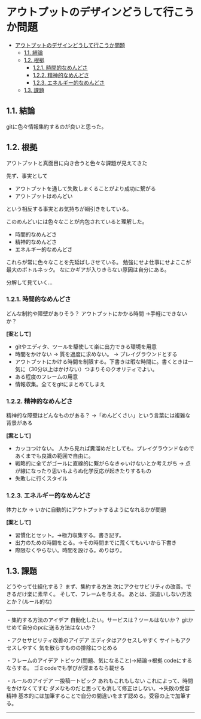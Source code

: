 # アウトプットのデザインどうして行こうか問題

- [アウトプットのデザインどうして行こうか問題](#アウトプットのデザインどうして行こうか問題)
  - [1.1. 結論](#11-結論)
  - [1.2. 根拠](#12-根拠)
    - [1.2.1. 時間的なめんどさ](#121-時間的なめんどさ)
    - [1.2.2. 精神的なめんどさ](#122-精神的なめんどさ)
    - [1.2.3. エネルギー的なめんどさ](#123-エネルギー的なめんどさ)
  - [1.3. 課題](#13-課題)

## 1.1. 結論

gitに色々情報集約するのが良いと思った。

## 1.2. 根拠

アウトプットと真面目に向き合うと色々な課題が見えてきた

先ず、事実として

- アウトプットを通して失敗しまくることがより成功に繋がる
- アウトプットはめんどい

という相反する事実とお気持ちが綱引きをしている。

このめんどいには色々なことが内包されていると理解した。

- 時間的なめんどさ
- 精神的なめんどさ
- エネルギー的なめんどさ

これらが常に色々なことを先延ばしさせている。
勉強にせよ仕事にせよここが最大のボトルネック。
なにかギアが入りきらない原因は自分にある。

分解して見ていく…

### 1.2.1. 時間的なめんどさ

どんな制約や障壁がありそう？
アウトプットにかかる時間
→手軽にできないか？  

**[案として]**  


- gitやエディタ、ツールを駆使して楽に出力できる環境を用意
- 時間をかけない -> 質を過度に求めない。 -> プレイグラウンドとする
- アウトプットにかける時間を制限する。下書きは暇な時間に。書くときは一気に（30分以上はかけない）つまりそのクオリティでよい。
- ある程度のフレームの用意
- 情報収集。全てをgitにまとめてしまえ

### 1.2.2. 精神的なめんどさ

精神的な障壁はどんなものがある？
→「めんどくさい」という言葉には複雑な背景がある  

**[案として]**  


- カッコつけない。 人から見れば糞溜めだとしても。プレイグラウンドなのであくまでも良識の範囲で自由に。
- 戦略的に全てがゴールに直線的に繋がらなきゃいけないとか考えがち -> 点が線になったり思いもよらぬ化学反応が起きたりするもの
- 失敗しに行くスタイル

### 1.2.3. エネルギー的なめんどさ

体力とか
→ いかに自動的にアウトプットするようになれるかが問題  

**[案として]**  


- 習慣化とセット。→極力収集する。書き記す。
- 出力のための時間をとる。→その時間までに荒くてもいいから下書き
- 際限なくやらない。時間を設ける。めりはり。

## 1.3. 課題

どうやって仕組化する？
まず、集約する方法
次にアクセサビリティの改善。できるだけ楽に素早く。
そして、フレームを与える。
あとは、深追いしない方法とか？(ルール的な)

 ----------
・集約する方法のアイデア
自動化したい。サービスは？ツールはないか？
gitかせめて自分のpcに送る方法はないか？
  
・アクセサビリティ改善のアイデア
エディタはアクセスしやすく
サイトもアクセスしやすく
気を散らすものの排除につとめる

・フレームのアイデア
トピック(問題、気になること)→結論→根拠
codeにするならする。
ゴミcodeでも学びが深まるなら載せる

・ルールのアイデア
一投稿一トピック
あれもこれもしない
これによって、時間をかけなくてすむ
ダメなものだと思っても消して修正はしない。→失敗の受容精神
基本的には加筆することで自分の間違いをまず認める。受容の上で加筆する。

----------
